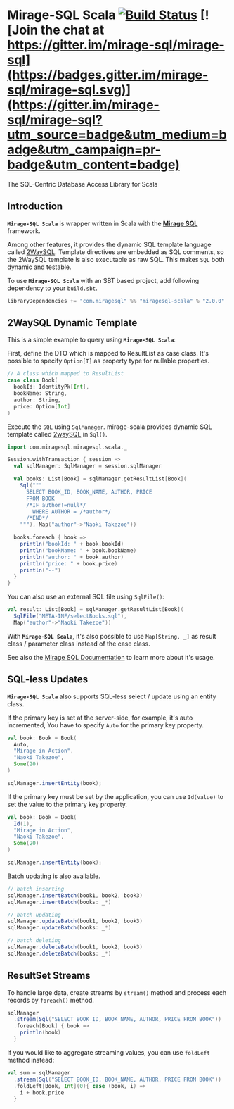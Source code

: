 Mirage-SQL Scala [![Build Status](https://travis-ci.org/mirage-sql/mirage-scala.svg?branch=master)](https://travis-ci.org/mirage-sql/mirage-scala) [![Join the chat at https://gitter.im/mirage-sql/mirage-sql](https://badges.gitter.im/mirage-sql/mirage-sql.svg)](https://gitter.im/mirage-sql/mirage-sql?utm_source=badge&utm_medium=badge&utm_campaign=pr-badge&utm_content=badge)
================

The SQL-Centric Database Access Library for Scala

## Introduction

**`Mirage-SQL Scala`** is wrapper written in Scala with the **[Mirage SQL](https://github.com/mirage-sql/mirage/)** framework.

Among other features, it provides the dynamic SQL template language called [2WaySQL](https://github.com/mirage-sql/mirage/wiki/2WaySQL). 
Template directives are embedded as SQL comments, so the 2WaySQL template is also executable as raw SQL. This makes `SQL` both dynamic and testable.

To use **`Mirage-SQL Scala`** with an SBT based project, add following dependency to your `build.sbt`.

```scala
libraryDependencies += "com.miragesql" %% "miragesql-scala" % "2.0.0"
```

## 2WaySQL Dynamic Template

This is a simple example to query using **`Mirage-SQL Scala`**:

First, define the DTO which is mapped to ResultList as case class. It's possible to specify `Option[T]` as property type for nullable properties.

```scala
// A class which mapped to ResultList
case class Book(
  bookId: IdentityPk[Int],
  bookName: String,
  author: String,
  price: Option[Int]
)
```

Execute the `SQL` using `SqlManager`. mirage-scala provides dynamic SQL template called [2waySQL](https://github.com/mirage-sql/mirage/wiki/2WaySQL) in `Sql()`.

```scala
import com.miragesql.miragesql.scala._

Session.withTransaction { session =>
  val sqlManager: SqlManager = session.sqlManager

  val books: List[Book] = sqlManager.getResultList[Book](
    Sql("""
      SELECT BOOK_ID, BOOK_NAME, AUTHOR, PRICE
      FROM BOOK
      /*IF author!=null*/
        WHERE AUTHOR = /*author*/
      /*END*/
    """), Map("author"->"Naoki Takezoe"))

  books.foreach { book =>
    println("bookId: " + book.bookId)
    println("bookName: " + book.bookName)
    println("author: " + book.author)
    println("price: " + book.price)
    println("--")
  }
}
```

You can also use an external SQL file using `SqlFile()`:

```scala
val result: List[Book] = sqlManager.getResultList[Book](
  SqlFile("META-INF/selectBooks.sql"),
  Map("author"->"Naoki Takezoe"))
```

With **`Mirage-SQL Scala`**, it's also possible to use `Map[String, _]` as result class / parameter class instead of the case class.

See also the [Mirage SQL Documentation](https://github.com/mirage-sql/mirage/wiki/Introduction) to learn more about it's usage.

## SQL-less Updates

**`Mirage-SQL Scala`** also supports SQL-less select / update using an entity class.

If the primary key is set at the server-side, for example, it's auto incremented, You have to specify `Auto` for the primary key property.

```scala
val book: Book = Book(
  Auto,
  "Mirage in Action",
  "Naoki Takezoe",
  Some(20)
)

sqlManager.insertEntity(book);
```

If the primary key must be set by the application, you can use `Id(value)` to set the value to the primary key property.

```scala
val book: Book = Book(
  Id(1),
  "Mirage in Action",
  "Naoki Takezoe",
  Some(20)
)

sqlManager.insertEntity(book);
```

Batch updating is also available.

```scala
// batch inserting
sqlManager.insertBatch(book1, book2, book3)
sqlManager.insertBatch(books: _*)

// batch updating
sqlManager.updateBatch(book1, book2, book3)
sqlManager.updateBatch(books: _*)

// batch deleting
sqlManager.deleteBatch(book1, book2, book3)
sqlManager.deleteBatch(books: _*)
```

## ResultSet Streams

To handle large data, create streams by `stream()` method and process each records by `foreach()` method.

```scala
sqlManager
  .stream(Sql("SELECT BOOK_ID, BOOK_NAME, AUTHOR, PRICE FROM BOOK"))
  .foreach[Book] { book =>
    println(book)
  }
```

If you would like to aggregate streaming values, you can use `foldLeft` method instead:

```scala
val sum = sqlManager
  .stream(Sql("SELECT BOOK_ID, BOOK_NAME, AUTHOR, PRICE FROM BOOK"))
  .foldLeft[Book, Int](0){ case (book, i) =>
    i + book.price
  }
```
